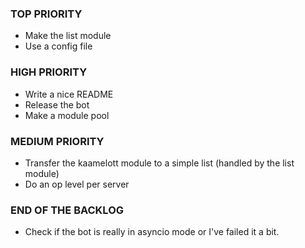 ### TOP PRIORITY
* Make the list module
* Use a config file

### HIGH PRIORITY
* Write a nice README
* Release the bot
* Make a module pool

### MEDIUM PRIORITY
* Transfer the kaamelott module to a simple list (handled by the list module)
* Do an op level per server

### END OF THE BACKLOG
* Check if the bot is really in asyncio mode or I've failed it a bit.
